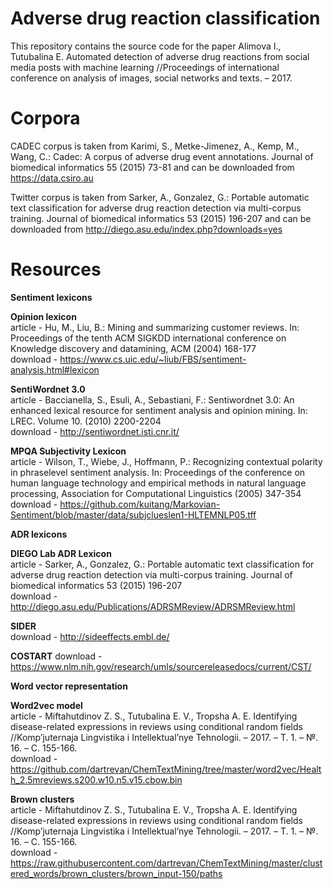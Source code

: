 # Adverse drug reaction classification
This repository contains the source code for the paper Alimova I., Tutubalina E. Automated detection of adverse drug reactions from social media posts with machine learning //Proceedings of international conference on analysis of images, social networks and texts. – 2017.

# Corpora

CADEC corpus is taken from Karimi, S., Metke-Jimenez, A., Kemp, M., Wang, C.: Cadec: A corpus of adverse drug event annotations. Journal of biomedical informatics 55 (2015) 73-81 and can be downloaded from https://data.csiro.au

Twitter corpus is taken from Sarker, A., Gonzalez, G.: Portable automatic text classification for adverse drug reaction detection via multi-corpus training. Journal of biomedical informatics 53 (2015) 196-207 and can be downloaded from http://diego.asu.edu/index.php?downloads=yes

# Resources

<b>Sentiment lexicons</b>

<b>Opinion lexicon</b> <br />
article - Hu, M., Liu, B.: Mining and summarizing customer reviews. In: Proceedings of the tenth ACM SIGKDD international conference on Knowledge discovery and datamining, ACM (2004) 168-177 <br />
download - https://www.cs.uic.edu/~liub/FBS/sentiment-analysis.html#lexicon

<b>SentiWordnet 3.0</b> <br />
article - Baccianella, S., Esuli, A., Sebastiani, F.: Sentiwordnet 3.0: An enhanced lexical resource for sentiment analysis and opinion mining. In: LREC. Volume 10. (2010) 2200-2204<br />
download - http://sentiwordnet.isti.cnr.it/

<b>MPQA Subjectivity Lexicon</b> <br />
article - Wilson, T., Wiebe, J., Hoffmann, P.: Recognizing contextual polarity in phraselevel sentiment analysis. In: Proceedings of the conference on human language technology and empirical methods in natural language processing, Association for Computational Linguistics (2005) 347-354 <br />
download - https://github.com/kuitang/Markovian-Sentiment/blob/master/data/subjclueslen1-HLTEMNLP05.tff

<b>ADR lexicons</b>

<b>DIEGO Lab ADR Lexicon</b> <br />
article - Sarker, A., Gonzalez, G.: Portable automatic text classification for adverse drug reaction detection via multi-corpus training. Journal of biomedical informatics 53 (2015) 196-207 <br />
download - http://diego.asu.edu/Publications/ADRSMReview/ADRSMReview.html

<b>SIDER</b> <br />
download - http://sideeffects.embl.de/

<b>COSTART</b>
download - https://www.nlm.nih.gov/research/umls/sourcereleasedocs/current/CST/ 

<b>Word vector representation</b>

<b>Word2vec model</b> <br />
article - Miftahutdinov Z. S., Tutubalina E. V., Tropsha A. E. Identifying disease-related expressions in reviews using conditional random fields //Komp’juternaja Lingvistika i Intellektual’nye Tehnologii. – 2017. – Т. 1. – №. 16. – С. 155-166. <br />
download - https://github.com/dartrevan/ChemTextMining/tree/master/word2vec/Health_2.5mreviews.s200.w10.n5.v15.cbow.bin

<b>Brown clusters</b> <br />
article - Miftahutdinov Z. S., Tutubalina E. V., Tropsha A. E. Identifying disease-related expressions in reviews using conditional random fields //Komp’juternaja Lingvistika i Intellektual’nye Tehnologii. – 2017. – Т. 1. – №. 16. – С. 155-166. <br />
download - https://raw.githubusercontent.com/dartrevan/ChemTextMining/master/clustered_words/brown_clusters/brown_input-150/paths
